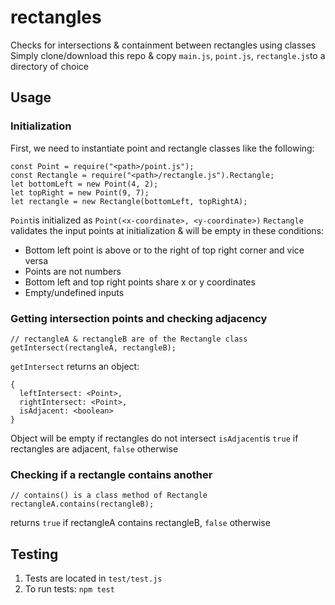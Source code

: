 # rectangles
Checks for intersections & containment between rectangles using classes
Simply clone/download this repo & copy `main.js`, `point.js`, `rectangle.js`to a directory of choice
## Usage
### Initialization
First, we need to instantiate point and rectangle classes like the following:
```
const Point = require("<path>/point.js");
const Rectangle = require("<path>/rectangle.js").Rectangle;
let bottomLeft = new Point(4, 2);
let topRight = new Point(9, 7);
let rectangle = new Rectangle(bottomLeft, topRightA);
```
`Point`is initialized as `Point(<x-coordinate>, <y-coordinate>)`
`Rectangle` validates the input points at initialization & will be empty in these conditions:
- Bottom left point is above or to the right of top right corner and vice versa
- Points are not numbers
- Bottom left and top right points share x or y coordinates
- Empty/undefined inputs

### Getting intersection points and checking adjacency
```
// rectangleA & rectangleB are of the Rectangle class
getIntersect(rectangleA, rectangleB);
```
`getIntersect` returns an object:
```
{
  leftIntersect: <Point>,
  rightIntersect: <Point>,
  isAdjacent: <boolean>
}
```
Object will be empty if rectangles do not intersect
`isAdjacent`is `true` if rectangles are adjacent, `false` otherwise

### Checking if a rectangle contains another
```
// contains() is a class method of Rectangle
rectangleA.contains(rectangleB);
```
returns `true` if rectangleA contains rectangleB, `false` otherwise


## Testing
1. Tests are located in `test/test.js`
2. To run tests: `npm test`
